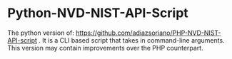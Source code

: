# Python-NVD-NIST-API-Script
The python version of: https://github.com/adiazsoriano/PHP-NVD-NIST-API-script . It is a CLI based script that takes in command-line arguments. This version may contain improvements over the PHP counterpart.
